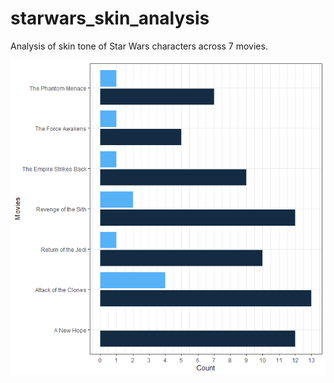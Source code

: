 # starwars_skin_analysis

Analysis of skin tone of Star Wars characters across 7 movies.

![Chart](starwars_graph.png)
